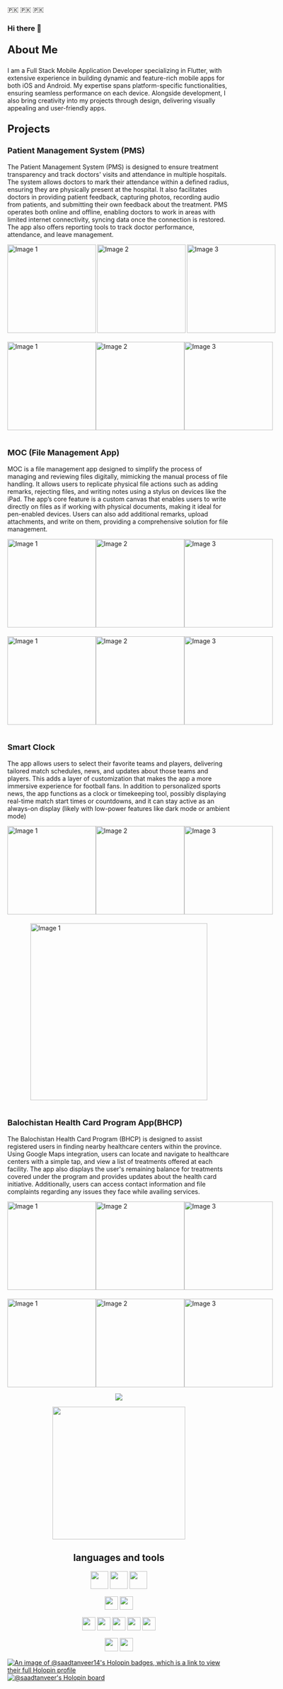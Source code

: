
:pakistan: :pakistan: :pakistan:

<!-- ![githubprofile](https://user-images.githubusercontent.com/99664282/194721177-7e7361f5-57f4-4b11-8ac1-377602578ed4.png)
-->
### Hi there 👋

<!-- Below are Apps that I have worked on and are live.
<a href="https://linkmix.co/19629911" target="_blank">PlayStore Apps</a> -->
<!--
**SaadTanveer14/SaadTanveer14** is a ✨ _special_ ✨ repository because its `README.md` (this file) appears on your GitHub profile.

Here are some ideas to get you started:

- 🔭 I’m currently working on ...
- 🌱 I’m currently learning ...
- 👯 I’m looking to collaborate on ...
- 🤔 I’m looking for help with ...
- 💬 Ask me about ...
- 📫 How to reach me: ...
- 😄 Pronouns: ...
###⚡ Fun fact: ...
-->

###
<!-- 
<p style="font-size: 24px;">This is large text</p>
<p style="font-size: 18px;">This is medium text</p>
<p style="font-size: 14px;">This is small text</p>

<p style="font-size: 24px; font-weight: bold;">This is large bold text</p>
<p style="font-size: 18px; font-weight: bold;">This is medium bold text</p>
<p style="font-size: 14px; font-weight: bold;">This is small bold text</p> -->

<p style="font-size: 24px; font-weight: bold;">About Me</p>

<p style="font-size: 14px;">I am a Full Stack Mobile Application Developer specializing in Flutter, with extensive experience in building dynamic and feature-rich mobile apps for both iOS and Android. My expertise spans platform-specific functionalities, ensuring seamless performance on each device. Alongside development, I also bring creativity into my projects through design, delivering visually appealing and user-friendly apps.</p>





<p style="font-size: 24px; font-weight: bold;">Projects</p>



<p style="font-size: 18px; font-weight: bold;">Patient Management System (PMS)</p>

<p style="font-size: 14px;">The Patient Management System (PMS) is designed to ensure treatment transparency and track doctors' visits and attendance in multiple hospitals. The system allows doctors to mark their attendance within a defined radius, ensuring they are physically present at the hospital. It also facilitates doctors in providing patient feedback, capturing photos, recording audio from patients, and submitting their own feedback about the treatment. PMS operates both online and offline, enabling doctors to work in areas with limited internet connectivity, syncing data once the connection is restored. The app also offers reporting tools to track doctor performance, attendance, and leave management.</p>


<div style="display: flex; justify-content: space-around; margin-bottom: 20px;">
  <img align="left" src="pms_screenshots/mobile/dashboard_iphone.png" alt="Image 1" width="200"/>
  <img align="center" src="pms_screenshots/mobile/hospital_iphone.png" alt="Image 2" width="200"/>
  <img align="right" src="pms_screenshots/mobile/drawer_iphone.png" alt="Image 3" width="200"/>
</div>
<div style="display: flex; justify-content: space-around;">
  <img src="pms_screenshots/mobile/hospital_iphone.png" alt="Image 1" width="200"/>
  <img src="pms_screenshots/mobile/complaints_iphone.png" alt="Image 2" width="200"/>
  <img src="pms_screenshots/mobile/report_iphone.png" alt="Image 3" width="200"/>
</div>


<p style="font-size: 18px; font-weight: bold; margin-top: 40px;">MOC (File Management App)</p>

<p style="font-size: 14px;">MOC is a file management app designed to simplify the process of managing and reviewing files digitally, mimicking the manual process of file handling. It allows users to replicate physical file actions such as adding remarks, rejecting files, and writing notes using a stylus on devices like the iPad. The app’s core feature is a custom canvas that enables users to write directly on files as if working with physical documents, making it ideal for pen-enabled devices. Users can also add additional remarks, upload attachments, and write on them, providing a comprehensive solution for file management.</p>


<div style="display: flex; justify-content: space-around; margin-bottom: 20px;">
  <img src="moc_screenshots/tab/moc_login.jpg" alt="Image 1" width="200"/>
  <img src="moc_screenshots/tab/moc_dashboard.jpg" alt="Image 2" width="200"/>
  <img src="moc_screenshots/tab/moc_edit_document.jpg" alt="Image 3" width="200"/>
</div>
<div style="display: flex; justify-content: space-around;">
  <img src="moc_screenshots/tab/moc_canvas.jpg" alt="Image 1" width="200"/>
  <img src="moc_screenshots/tab/moc_additional_note.jpg" alt="Image 2" width="200"/>
  <img src="moc_screenshots/tab/moc_list.jpg" alt="Image 3" width="200"/>
</div>



<p style="font-size: 18px; font-weight: bold; margin-top: 40px;">Smart Clock</p>

<p style="font-size: 14px;">The app allows users to select their favorite teams and players, delivering tailored match schedules, news, and updates about those teams and players. This adds a layer of customization that makes the app a more immersive experience for football fans. In addition to personalized sports news, the app functions as a clock or timekeeping tool, possibly displaying real-time match start times or countdowns, and it can stay active as an always-on display (likely with low-power features like dark mode or ambient mode)</p>


<div style="display: flex; justify-content: space-around; margin-bottom: 20px;">
  <img src="smart_clock_screenshots/sc_dashboard.png" alt="Image 1" width="200"/>
  <img src="smart_clock_screenshots/sc_matchs.png" alt="Image 2" width="200"/>
  <img src="smart_clock_screenshots/sc_details.png" alt="Image 3" width="200"/>
</div>
<div style="display: flex; justify-content: space-around;">
  <img src="smart_clock_screenshots/ipad.png" alt="Image 1" width="400"/>

</div>



<p style="font-size: 18px; font-weight: bold; margin-top: 40px;">Balochistan Health Card Program App(BHCP)</p>

<p style="font-size: 14px;">The Balochistan Health Card Program (BHCP) is designed to assist registered users in finding nearby healthcare centers within the province. Using Google Maps integration, users can locate and navigate to healthcare centers with a simple tap, and view a list of treatments offered at each facility. The app also displays the user's remaining balance for treatments covered under the program and provides updates about the health card initiative. Additionally, users can access contact information and file complaints regarding any issues they face while availing services.</p>


<div style="display: flex; justify-content: space-around; margin-bottom: 20px;">
  <img src="bhcp_screenshots/bhcp_splash.png" alt="Image 1" width="200"/>
  <img src="bhcp_screenshots/bhcp_login.png" alt="Image 2" width="200"/>
  <img src="bhcp_screenshots/bhcp_home.png" alt="Image 3" width="200"/>
</div>
<div style="display: flex; justify-content: space-around;">
  <img src="bhcp_screenshots/bhcp_complaits.png" alt="Image 1" width="200"/>
  <img src="bhcp_screenshots/bhcp_map.png" alt="Image 2" width="200"/>
  <img src="bhcp_screenshots/bhcp_balance.png" alt="Image 3" width="200"/>
</div>



<p align="center"/><img src="https://github-readme-stats.vercel.app/api?username=SaadTanveer14&show_icons=true&theme=merko" />
<p align="center"/><img height="300" src="https://user-images.githubusercontent.com/99664282/194729483-4cdb60eb-8d5a-43b0-95cf-4f2b45c90c0d.gif">  
<!-- ![giphy](https://user-images.githubusercontent.com/99664282/194729483-4cdb60eb-8d5a-43b0-95cf-4f2b45c90c0d.gif) -->

<h2 align="center" style="font">languages and tools</h2>

<!-- $$"This is some centered text"$$ -->

<p align="center">
<code><img height="40" src="https://raw.githubusercontent.com/github/explore/80688e429a7d4ef2fca1e82350fe8e3517d3494d/topics/flutter/flutter.png"></code>
<code><img height="40" src="https://raw.githubusercontent.com/github/explore/80688e429a7d4ef2fca1e82350fe8e3517d3494d/topics/dart/dart.png"></code>
<code><img height="40" src="https://raw.githubusercontent.com/github/explore/80688e429a7d4ef2fca1e82350fe8e3517d3494d/topics/firebase/firebase.png"></code>  
<p align="center">
<code><img height="30" src="https://raw.githubusercontent.com/github/explore/80688e429a7d4ef2fca1e82350fe8e3517d3494d/topics/cpp/cpp.png"></code>
<code><img height="30" src="https://raw.githubusercontent.com/github/explore/80688e429a7d4ef2fca1e82350fe8e3517d3494d/topics/python/python.png"></code>  
<p align="center">
<code><img height="30" src="https://raw.githubusercontent.com/github/explore/80688e429a7d4ef2fca1e82350fe8e3517d3494d/topics/html/html.png"></code>
<code><img height="30" src="https://raw.githubusercontent.com/github/explore/80688e429a7d4ef2fca1e82350fe8e3517d3494d/topics/css/css.png"></code>
<code><img height="30" src="https://raw.githubusercontent.com/github/explore/80688e429a7d4ef2fca1e82350fe8e3517d3494d/topics/javascript/javascript.png"></code>
<code><img height="30" src="https://raw.githubusercontent.com/github/explore/80688e429a7d4ef2fca1e82350fe8e3517d3494d/topics/angular/angular.png"></code>
<code><img height="30" src="https://raw.githubusercontent.com/github/explore/80688e429a7d4ef2fca1e82350fe8e3517d3494d/topics/react/react.png"></code>  
<p align="center">
<code><img height="30" src="https://raw.githubusercontent.com/github/explore/80688e429a7d4ef2fca1e82350fe8e3517d3494d/topics/docker/docker.png"></code>
<code><img height="30" src="https://raw.githubusercontent.com/github/explore/80688e429a7d4ef2fca1e82350fe8e3517d3494d/topics/kubernetes/kubernetes.png"></code>
  


<!-- <code><img height="30" src="https://raw.githubusercontent.com/github/explore/80688e429a7d4ef2fca1e82350fe8e3517d3494d/topics/javascript/javascript.png"></code>
<code><img height="30" src="https://raw.githubusercontent.com/github/explore/80688e429a7d4ef2fca1e82350fe8e3517d3494d/topics/vue/vue.png"></code>

<code><img height="30" src="https://raw.githubusercontent.com/github/explore/5c058a388828bb5fde0bcafd4bc867b5bb3f26f3/topics/graphql/graphql.png"></code>


<code><img height="30" src="https://raw.githubusercontent.com/github/explore/80688e429a7d4ef2fca1e82350fe8e3517d3494d/topics/mysql/mysql.png"></code>
<code><img height="30" src="https://raw.githubusercontent.com/github/explore/80688e429a7d4ef2fca1e82350fe8e3517d3494d/topics/git/git.png"></code> -->

[![An image of @saadtanveer14's Holopin badges, which is a link to view their full Holopin profile](https://holopin.me/saadtanveer14)](https://holopin.io/@saadtanveer14)
[![@saadtanveer's Holopin board](https://holopin.me/saadtanveer)](https://holopin.io/@saadtanveer)


